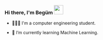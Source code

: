 ### Hi there, I'm Begüm   <img src="https://c.tenor.com/Wx9IEmZZXSoAAAAi/hi.gif" width="30px" height="30px">

- 👩🏻‍💻 I'm a computer engineering student.

- 🌱 I’m currently learning Machine Learning.

<!-- ![](https://komarev.com/ghpvc/?username=begumarici&color=red)-->

<!-- [![Top Langs](https://github-readme-stats.vercel.app/api/top-langs/?username=begumarici&hide_progress=false)](https://github.com/anuraghazra/github-readme-stats)-->


<!--
**begumarici/begumarici** is a ✨ _special_ ✨ repository because its `README.md` (this file) appears on your GitHub profile.

Here are some ideas to get you started:

- 🔭 I’m currently working on ...
- 🌱 I’m currently learning Swift.
- 👯 I’m looking to collaborate on ...
- 🤔 I’m looking for help with ...
- 💬 Ask me about ...
- 📫 How to reach me: ...
- 😄 Pronouns: ...
- ⚡ Fun fact: ...
-->

<!-- <p align="center"> 
  Visitor count<br>
  <img src="https://profile-counter.glitch.me/begumarici/count.svg" />
</p>
-->
